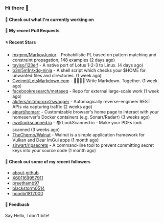 ### Hi there 👋

#### 👷 Check out what I'm currently working on

#### 🔨 My recent Pull Requests


#### ⭐ Recent Stars

- [mxgmn/MarkovJunior](https://github.com/mxgmn/MarkovJunior) - Probabilistic PL based on pattern matching and constraint propagation, 148 examples (2 days ago)
- [taviso/123elf](https://github.com/taviso/123elf) - A native port of Lotus 1-2-3 to Linux. (4 days ago)
- [b3nj5m1n/xdg-ninja](https://github.com/b3nj5m1n/xdg-ninja) - A shell script which checks your $HOME for unwanted files and directories. (1 week ago)
- [Cveinnt/LetsMarkdown.com](https://github.com/Cveinnt/LetsMarkdown.com) - 👨‍💻👩‍💻 Write Markdown. Together. (1 week ago)
- [facebookresearch/metaseq](https://github.com/facebookresearch/metaseq) - Repo for external large-scale work (1 week ago)
- [alufers/mitmproxy2swagger](https://github.com/alufers/mitmproxy2swagger) - Automagically reverse-engineer REST APIs via capturing traffic (2 weeks ago)
- [ajnart/homarr](https://github.com/ajnart/homarr) - Customizable browser&#39;s home page to interact with your homeserver&#39;s Docker containers (e.g. Sonarr/Radarr) (3 weeks ago)
- [rwv/lookscanned.io](https://github.com/rwv/lookscanned.io) - 📚 LookScanned.io - Make your PDFs look scanned (3 weeks ago)
- [TheCherno/Walnut](https://github.com/TheCherno/Walnut) - Walnut is a simple application framework for Vulkan and Dear ImGui apps (1 month ago)
- [sirwart/ripsecrets](https://github.com/sirwart/ripsecrets) - A command-line tool to prevent committing secret keys into your source code (1 month ago)

#### 👯 Check out some of my recent followers

- [about-github](https://github.com/about-github)
- [X601169957911](https://github.com/X601169957911)
- [preethamb97](https://github.com/preethamb97)
- [blackstorm0514](https://github.com/blackstorm0514)
- [hoanbi1812000](https://github.com/hoanbi1812000)

#### 💬 Feedback

Say Hello, I don't bite!